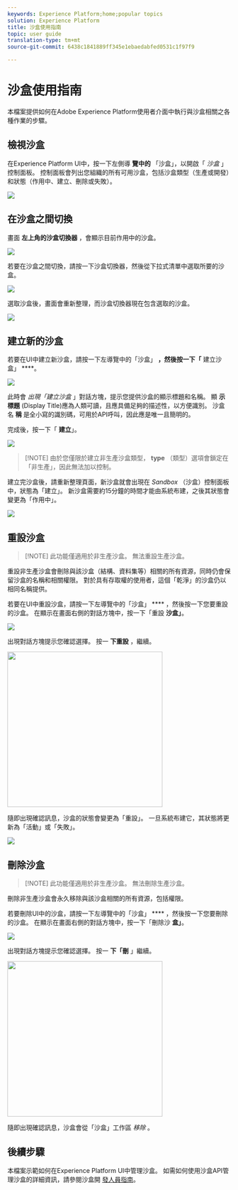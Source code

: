 ```yaml
---
keywords: Experience Platform;home;popular topics
solution: Experience Platform
title: 沙盒使用指南
topic: user guide
translation-type: tm+mt
source-git-commit: 6438c1841889ff345e1ebaedabfed0531c1f97f9

---
```



# 沙盒使用指南

本檔案提供如何在Adobe Experience Platform使用者介面中執行與沙盒相關之各種作業的步驟。

## 檢視沙盒

在Experience Platform UI中，按一下左側導 **覽中的** 「沙盒」，以開啟「 _沙盒_ 」控制面板。 控制面板會列出您組織的所有可用沙盒，包括沙盒類型（生產或開發）和狀態（作用中、建立、刪除或失敗）。

![](../images/ui/sandboxes-tab.png)

## 在沙盒之間切換

畫面 **左上角的沙盒切換器** ，會顯示目前作用中的沙盒。

![](../images/ui/sandbox-selector.png)

若要在沙盒之間切換，請按一下沙盒切換器，然後從下拉式清單中選取所要的沙盒。

![](../images/ui/switch-sandbox.png)

選取沙盒後，畫面會重新整理，而沙盒切換器現在包含選取的沙盒。

![](../images/ui/sandbox-switched.png)

## 建立新的沙盒

若要在UI中建立新沙盒，請按一下左導覽中的「沙盒」 **，然後按一下「** 建立沙盒」 ****。

![](../images/ui/create-sandbox-button.png)

此時會 _出現「建立沙盒_ 」對話方塊，提示您提供沙盒的顯示標題和名稱。 顯 **示標題** (Display Title)應為人類可讀，且應具備足夠的描述性，以方便識別。 沙盒名 **稱** 是全小寫的識別碼，可用於API呼叫，因此應是唯一且簡明的。

完成後，按一下「 **建立**」。

![](../images/ui/create-sandbox-dialog.png)

>[!NOTE] 由於您僅限於建立非生產沙盒類型， **type** （類型）選項會鎖定在「非生產」，因此無法加以控制。

建立完沙盒後，請重新整理頁面，新沙盒就會出現在 _Sandbox_ （沙盒）控制面板中，狀態為「建立」。 新沙盒需要約15分鐘的時間才能由系統布建，之後其狀態會變更為「作用中」。

![](../images/ui/sandbox-created.png)

## 重設沙盒

>[!NOTE] 此功能僅適用於非生產沙盒。 無法重設生產沙盒。

重設非生產沙盒會刪除與該沙盒（結構、資料集等）相關的所有資源，同時仍會保留沙盒的名稱和相關權限。 對於具有存取權的使用者，這個「乾淨」的沙盒仍以相同名稱提供。

若要在UI中重設沙盒，請按一下左導覽中的「沙盒」 **** ，然後按一下您要重設的沙盒。 在顯示在畫面右側的對話方塊中，按一下「重設 **沙盒」**。

![](../images/ui/reset-sandbox-button.png)

出現對話方塊提示您確認選擇。 按一 **下重設** ，繼續。

<img src="../images/ui/reset-are-you-sure.png" width="350"><br>

隨即出現確認訊息，沙盒的狀態會變更為「重設」。 一旦系統布建它，其狀態將更新為「活動」或「失敗」。

![](../images/ui/sandbox-resetting.png)

## 刪除沙盒

>[!NOTE] 此功能僅適用於非生產沙盒。 無法刪除生產沙盒。

刪除非生產沙盒會永久移除與該沙盒相關的所有資源，包括權限。

若要刪除UI中的沙盒，請按一下左導覽中的「沙盒」 **** ，然後按一下您要刪除的沙盒。 在顯示在畫面右側的對話方塊中，按一下「刪除沙 **盒」**。

![](../images/ui/delete-sandbox-button.png)

出現對話方塊提示您確認選擇。 按一 **下「刪** 」繼續。

<img src="../images/ui/delete-are-you-sure.png" width="350"><br>

隨即出現確認訊息，沙盒會從「沙盒」工作區 _移除_ 。

## 後續步驟

本檔案示範如何在Experience Platform UI中管理沙盒。 如需如何使用沙盒API管理沙盒的詳細資訊，請參閱沙盒開 [發人員指南](../api/getting-started.md)。